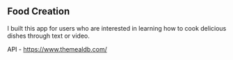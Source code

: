Food Creation
-------------
I built this app for users who are interested in learning how to cook delicious dishes through text or video.

API - https://www.themealdb.com/
